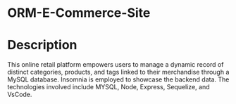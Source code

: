 
# ORM-E-Commerce-Site

# Description
This online retail platform empowers users to manage a dynamic record of distinct categories, products, and tags linked to their merchandise through a MySQL database. Insomnia is employed to showcase the backend data. The technologies involved include MYSQL, Node, Express, Sequelize, and VsCode.
